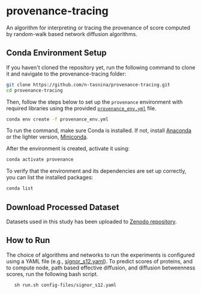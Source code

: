 # provenance-tracing
An algorithm for interpreting or tracing the provenance of score computed by random-walk based network diffusion algorithms.

## Conda Environment Setup
If you haven't cloned the repository yet, run the following command to clone it and navigate to the provenance-tracing folder:
```bash
git clone https://github.com/n-tasnina/provenance-tracing.git
cd provenance-tracing
```

Then, follow the steps below to set up the `provenance` environment with required libraries using the provided [`provenance_env.yml`](./provenance_env.yml) file.

```bash
conda env create -f provenance_env.yml
```
To run the command, make sure Conda is installed. If not, install [Anaconda](https://www.anaconda.com/docs/getting-started/anaconda/install) or the lighter version, [Miniconda](https://www.anaconda.com/docs/getting-started/miniconda/install).

After the environment is created, activate it using:
```bash
conda activate provenance
```

To verify that the environment and its dependencies are set up correctly, you can list the installed packages:
```bash
conda list
```

## Download Processed Dataset
Datasets used in this study has been uploaded to [Zenodo repository](https://zenodo.org/records/16423355).


## How to Run

The choice of algorithms and networks to run the experiments is configured using a YAML file (e.g., [signor_s12.yaml](./config-files/signor_s12.yaml)). 
To predict scores of proteins, and to compute node, path based effective diffusion, and diffusion betweenness scores, run the following bash script.
```
   sh run.sh config-files/signor_s12.yaml
```


